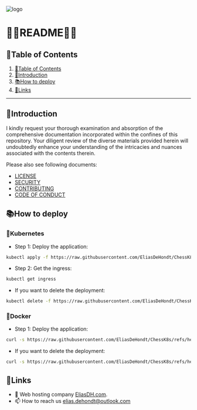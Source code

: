 ![logo](https://eliasdh.com/assets/media/images/logo-github.png)
# 💙🤍README🤍💙

## 📘Table of Contents

1. [📘Table of Contents](#📘table-of-contents)
2. [🖖Introduction](#🖖introduction)
3. [📚How to deploy](#📚how-to-deploy)
4. [🔗Links](#🔗links)

---

## 🖖Introduction

I kindly request your thorough examination and absorption of the comprehensive documentation incorporated within the confines of this repository. Your diligent review of the diverse materials provided herein will undoubtedly enhance your understanding of the intricacies and nuances associated with the contents therein.

Please also see following documents:
- [LICENSE](LICENSE.md)
- [SECURITY](SECURITY.md)
- [CONTRIBUTING](CONTRIBUTING.md)
- [CODE OF CONDUCT](CODE-OF-CONDUCT.md)

## 📚How to deploy

### 🚀Kubernetes

- Step 1: Deploy the application:
```bash
kubectl apply -f https://raw.githubusercontent.com/EliasDeHondt/ChessK8s/refs/heads/main/Kubernetes/kubernetes.yaml
```

- Step 2: Get the ingress:
```bash
kubectl get ingress
```

- If you want to delete the deployment:
```bash
kubectl delete -f https://raw.githubusercontent.com/EliasDeHondt/ChessK8s/refs/heads/main/Kubernetes/kubernetes.yaml
```

### 🚀Docker

- Step 1: Deploy the application:
```bash
curl -s https://raw.githubusercontent.com/EliasDeHondt/ChessK8s/refs/heads/main/Docker/compose.yaml | sudo docker compose -f - up -d
```

- If you want to delete the deployment:
```bash
curl -s https://raw.githubusercontent.com/EliasDeHondt/ChessK8s/refs/heads/main/Docker/compose.yaml | sudo docker compose -f - down
```

## 🔗Links
- 👯 Web hosting company [EliasDH.com](https://eliasdh.com).
- 📫 How to reach us elias.dehondt@outlook.com